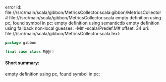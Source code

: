 error id: file://<WORKSPACE>/src/main/scala/gibbon/MetricsCollector.scala:gibbon/MetricsCollector#
file://<WORKSPACE>/src/main/scala/gibbon/MetricsCollector.scala
empty definition using pc, found symbol in pc: 
empty definition using semanticdb
empty definition using fallback
non-local guesses:
	 -M#
	 -scala/Predef.M#
offset: 34
uri: file://<WORKSPACE>/src/main/scala/gibbon/MetricsCollector.scala
text:
```scala
package gibbon

final case class M@@()

```


#### Short summary: 

empty definition using pc, found symbol in pc: 